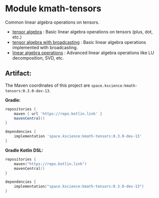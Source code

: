 # Module kmath-tensors

Common linear algebra operations on tensors.

 - [tensor algebra](src/commonMain/kotlin/space/kscience/kmath/tensors/api/TensorAlgebra.kt) : Basic linear algebra operations on tensors (plus, dot, etc.)
 - [tensor algebra with broadcasting](src/commonMain/kotlin/space/kscience/kmath/tensors/core/algebras/BroadcastDoubleTensorAlgebra.kt) : Basic linear algebra operations implemented with broadcasting.
 - [linear algebra operations](src/commonMain/kotlin/space/kscience/kmath/tensors/api/LinearOpsTensorAlgebra.kt) : Advanced linear algebra operations like LU decomposition, SVD, etc.


## Artifact:

The Maven coordinates of this project are `space.kscience:kmath-tensors:0.3.0-dev-13`.

**Gradle:**
```gradle
repositories {
    maven { url 'https://repo.kotlin.link' }
    mavenCentral()
}

dependencies {
    implementation 'space.kscience:kmath-tensors:0.3.0-dev-13'
}
```
**Gradle Kotlin DSL:**
```kotlin
repositories {
    maven("https://repo.kotlin.link")
    mavenCentral()
}

dependencies {
    implementation("space.kscience:kmath-tensors:0.3.0-dev-13")
}
```
